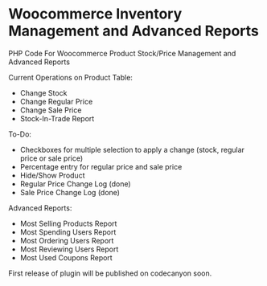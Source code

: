 # Woocommerce Inventory Management and Advanced Reports
PHP Code For Woocommerce Product Stock/Price Management and Advanced Reports

Current Operations on Product Table:
- Change Stock
- Change Regular Price
- Change Sale Price
- Stock-In-Trade Report

To-Do:

- Checkboxes for multiple selection to apply a change (stock, regular price or sale price)
- Percentage entry for regular price and sale price
- Hide/Show Product 
- Regular Price Change Log (done)
- Sale Price Change Log (done)

Advanced Reports:

- Most Selling Products Report
- Most Spending Users Report
- Most Ordering Users Report
- Most Reviewing Users Report
- Most Used Coupons Report

First release of plugin will be published on codecanyon soon.
